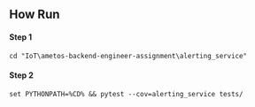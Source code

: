 ## How Run 
#### Step 1 
```
cd "IoT\ametos-backend-engineer-assignment\alerting_service"
```

#### Step 2

```
set PYTHONPATH=%CD% && pytest --cov=alerting_service tests/
```